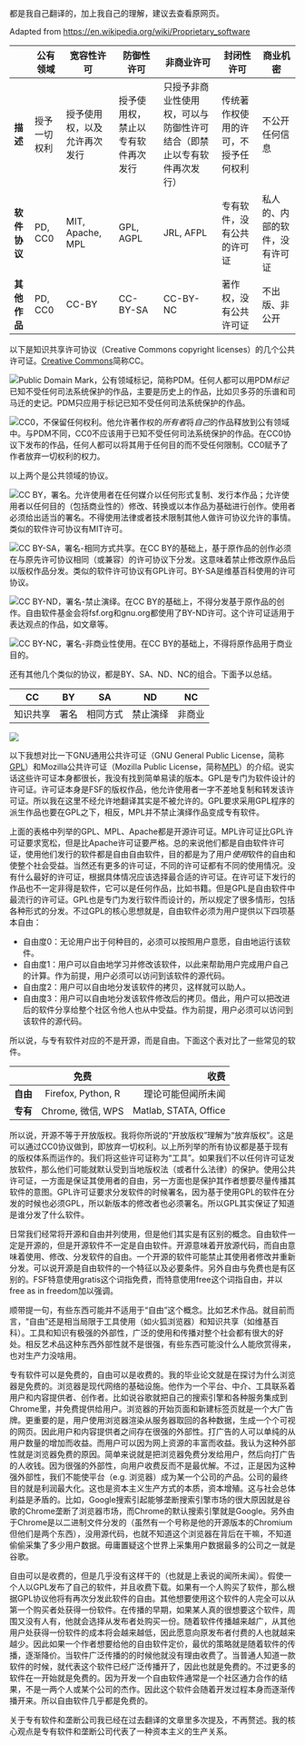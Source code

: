 都是我自己翻译的，加上我自己的理解，建议去查看原网页。

Adapted from https://en.wikipedia.org/wiki/Proprietary_software

<a>&nbsp;</a>|公有领域|宽容性许可|防御性许可|非商业许可|封闭性许可|商业机密|
---|---|---|---|---|---|---|
**描述**|授予一切权利|授予使用权，以及允许再次发行|授予使用权，禁止以专有软件再次发行|只授予非商业性使用权，可以与防御性许可结合（即禁止以专有软件再次发行）|传统著作权使用的许可，不授予任何权利|不公开任何信息|
**软件协议**|PD, CC0|MIT, Apache, MPL|GPL, AGPL|JRL, AFPL|专有软件，没有公共的许可证|私人的、内部的软件，没有许可证|
**其他作品**|PD, CC0|CC-BY|CC-BY-SA|CC-BY-NC|著作权，没有公共许可证|不出版、非公开|

以下是知识共享许可协议（Creative Commons copyright licenses）的几个公共许可证。[Creative Commons](https://creativecommons.org)简称CC。

![](https://i.creativecommons.org/p/mark/1.0/88x31.png)Public Domain Mark，公有领域标记，简称PDM。任何人都可以用PDM*标记*已知不受任何司法系统保护的作品，主要是历史上的作品，比如贝多芬的乐谱和司马迁的史记。PDM只应用于标记已知不受任何司法系统保护的作品。

![](https://i.creativecommons.org/p/zero/1.0/88x31.png)CC0，不保留任何权利。他允许著作权的*所有者*将*自己*的作品释放到公有领域中。与PDM不同，CC0不应该用于已知不受任何司法系统保护的作品。在CC0协议下发布的作品，任何人都可以将其用于任何目的而不受任何限制。CC0赋予了作者放弃一切权利的权力。

以上两个是公共领域的协议。

![](https://licensebuttons.net/l/by/3.0/88x31.png)CC BY，署名。允许使用者在任何媒介以任何形式复制、发行本作品；允许使用者以任何目的（包括商业性的）修改、转换或以本作品为基础进行创作。使用者必须给出适当的署名。不得使用法律或者技术限制其他人做许可协议允许的事情。类似的软件许可协议有MIT许可。

![](https://licensebuttons.net/l/by-sa/4.0/88x31.png)CC BY-SA，署名-相同方式共享。在CC BY的基础上，基于原作品的创作必须在与原先许可协议相同（或兼容）的许可协议下分发。这意味着禁止修改原作品后以版权作品分发。类似的软件许可协议有GPL许可。BY-SA是维基百科使用的许可协议。

![](https://licensebuttons.net/l/by-nd/3.0/88x31.png)CC BY-ND，署名-禁止演绎。在CC BY的基础上，不得分发基于原作品的创作。自由软件基金会将fsf.org和gnu.org都使用了BY-ND许可。这个许可证适用于表达观点的作品，如文章等。

![](https://licensebuttons.net/l/by-nc/3.0/88x31.png)CC BY-NC，署名-非商业性使用。在CC BY的基础上，不得将原作品用于商业目的。

还有其他几个类似的协议，都是BY、SA、ND、NC的组合。下面予以总结。

CC|BY|SA|ND|NC|
---|---|---|---|---|
知识共享|署名|相同方式|禁止演绎|非商业

![](https://upload.wikimedia.org/wikipedia/commons/e/e1/Creative_commons_license_spectrum.svg)

以下我想对比一下GNU通用公共许可证（GNU General Public License，简称[GPL](https://www.gnu.org/licenses/gpl-3.0.html)）和Mozilla公共许可证（Mozilla Public License，简称[MPL](https://www.mozilla.org/en-US/MPL/)）的介绍。说实话这些许可证本身都很长，我没有找到简单易读的版本。GPL是专门为软件设计的许可证。许可证本身是FSF的版权作品，他允许使用者一字不差地复制和转发该许可证。所以我在这里不经允许地翻译其实是不被允许的。GPL要求采用GPL程序的派生作品也要在GPL之下，相反，MPL并不禁止演绎作品变成专有软件。

上面的表格中列举的GPL、MPL、Apache都是开源许可证。MPL许可证比GPL许可证要求宽松，但是比Apache许可证要严格。总的来说他们都是自由软件许可证，使用他们发行的软件都是自由自由软件，目的都是为了用户*使用*软件的自由和使整个社会受益。当然还有更多的许可证，不同的许可证都有不同的使用情况。没有什么最好的许可证，根据具体情况应该选择最合适的许可证。在许可证下发行的作品也不一定非得是软件，它可以是任何作品，比如书籍。但是GPL是自由软件中最流行的许可证。GPL也是专门为发行软件而设计的，所以规定了很多情形，包括各种形式的分发。不过GPL的核心思想就是，自由软件必须为用户提供以下四项基本自由：

- 自由度0：无论用户出于何种目的，必须可以按照用户意愿，自由地运行该软件。
- 自由度1：用户可以自由地学习并修改该软件，以此来帮助用户完成用户自己的计算。作为前提，用户必须可以访问到该软件的源代码。
- 自由度2：用户可以自由地分发该软件的拷贝，这样就可以助人。
- 自由度3：用户可以自由地分发该软件修改后的拷贝。借此，用户可以把改进后的软件分享给整个社区令他人也从中受益。作为前提，用户必须可以访问到该软件的源代码。

所以说，与专有软件对应的不是开源，而是自由。下面这个表对比了一些常见的软件。

<a>&nbsp;</a>|免费|收费
:---|:---:|---:|
**自由**|Firefox, Python, R|理论可能但闻所未闻
**专有**|Chrome, 微信, WPS|Matlab, STATA, Office

所以说，开源不等于开放版权。我将你所说的“开放版权”理解为“放弃版权”。这是可以通过CC0协议做到，即放弃一切权利。以上所列举的所有协议都是基于现有的版权体系而运作的。我们将这些许可证称为“工具”。如果我们不以任何许可证发放软件，那么他们可能就默认受到当地版权法（或者什么法律）的保护。使用公共许可证，一方面是保证其使用者的自由，另一方面也是保护其作者想要尽量传播其软件的意图。GPL许可证要求分发软件的时候署名，因为基于使用GPL的软件在分发的时候也必须GPL，所以新版本的修改者也必须署名。所以GPL其实保证了知道是谁分发了什么软件。

日常我们经常将开源和自由并列使用，但是他们其实是有区别的概念。自由软件一定是开源的，但是开源软件不一定是自由软件。开源意味着开放源代码，而自由意味着使用、修改、分发软件的自由。一个开源的软件可能禁止其使用者修改并重新分发。可以说开源是自由软件的一个特征以及必要条件。另外自由与免费也是有区别的。FSF特意使用gratis这个词指免费，而特意使用free这个词指自由，并以free as in freedom加以强调。

顺带提一句，有些东西可能并不适用于“自由”这个概念。比如艺术作品。就目前而言，“自由”还是相当局限于工具使用（如火狐浏览器）和知识共享（如维基百科）。工具和知识有极强的外部性，广泛的使用和传播对整个社会都有很大的好处。相反艺术品这种东西外部性就不是很强，有些东西可能没什么人能欣赏得来，也对生产力没啥用。

专有软件可以是免费的，自由可以是收费的。我的毕业论文就是在探讨为什么浏览器是免费的。浏览器是现代网络的基础设施。他作为一个平台、中介、工具联系着用户和内容提供者、创作者。比如说谷歌就把自己的搜索引擎和各种服务集成到Chrome里，并免费提供给用户。浏览器的开始页面和新建标签页就是一个大广告牌。更重要的是，用户使用浏览器渲染从服务器取回的各种数据，生成一个个可视的网页。因此用户和内容提供者之间存在很强的外部性。打广告的人可以单纯的从用户数量的增加而收益。而用户可以因为网上资源的丰富而收益。我认为这种外部性就是浏览器免费的原因。简单来说就是把浏览器免费分发给用户，然后向打广告的人收钱。因为很强的外部性，向用户收费反而不是最优解。不过，正是因为这种强外部性，我们不能使平台（e.g. 浏览器）成为某一个公司的产品。公司的最终目的就是利润最大化。这也是资本主义生产方式的本质，资本增殖。这与社会总体利益是矛盾的。比如，Google搜索引起能够垄断搜索引擎市场的很大原因就是谷歌的Chrome垄断了浏览器市场，而Chrome的默认搜索引擎就是Google。另外由于Chrome是以二进制文件分发的（虽然有一个号称是他的开源版本的Chromium但他们是两个东西），没用源代码，也就不知道这个浏览器在背后在干嘛，不知道偷偷采集了多少用户数据。毋庸置疑这个世界上采集用户数据最多的公司之一就是谷歌。

自由可以是收费的，但是几乎没有这样干的（也就是上表说的闻所未闻）。假使一个人以GPL发布了自己的软件，并且收费下载。如果有一个人购买了软件，那么根据GPL协议他将有再次分发此软件的自由。其他想要使用这个软件的人完全可以从第一个购买者处获得一份软件。在传播的早期，如果某人真的很想要这个软件，周围又没有人有，他就会选择从发布者处购买一份。随着软件传播越来越广，从其他用户处获得一份软件的成本将会越来越低，因此愿意向原发布者付费的人也就越来越少。因此如果一个作者想要给他的自由软件定价，最优的策略就是随着软件的传播，逐渐降价。当软件广泛传播的的时候他就没有理由收费了。当普通人知道一款软件的时候，就代表这个软件已经广泛传播开了，因此也就是免费的。不过更多的软件在一开始就是免费的。因为开发一个自由软件通常是一个社区通力合作的结果，不是一两个人或某个公司的杰作。因此这个软件会随着开发过程本身而逐渐传播开来。所以自由软件几乎都是免费的。

关于专有软件和垄断公司我已经在过去翻译的文章里多次提及，不再赘述。我的核心观点是专有软件和垄断公司代表了一种资本主义的生产关系。
